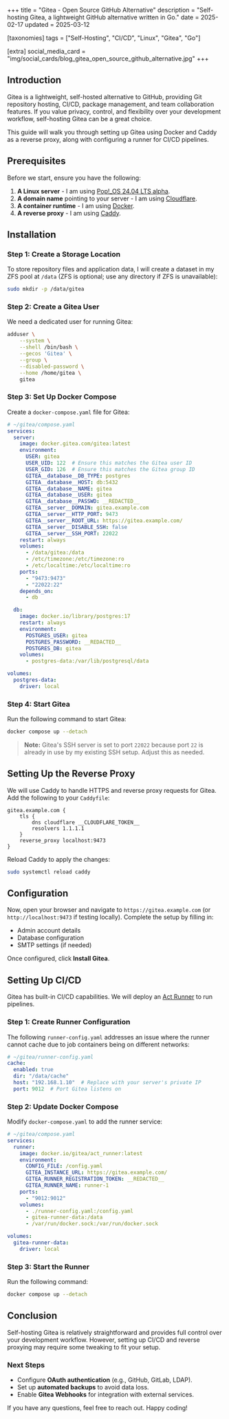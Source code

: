+++
title = "Gitea - Open Source GitHub Alternative"
description = "Self-hosting Gitea, a lightweight GitHub alternative written in Go."
date = 2025-02-17
updated = 2025-03-12

[taxonomies]
tags = ["Self-Hosting", "CI/CD", "Linux", "Gitea", "Go"]

[extra]
social_media_card = "img/social_cards/blog_gitea_open_source_github_alternative.jpg"
+++

## Introduction

Gitea is a lightweight, self-hosted alternative to GitHub, providing Git repository hosting, CI/CD, package management, and team
collaboration features. If you value privacy, control, and flexibility over your development workflow, self-hosting Gitea can be a great
choice.

This guide will walk you through setting up Gitea using Docker and Caddy as a reverse proxy, along with configuring a runner for CI/CD
pipelines.

## Prerequisites

Before we start, ensure you have the following:

1. **A Linux server** - I am using [Pop!_OS 24.04 LTS alpha](https://system76.com/cosmic/).
2. **A domain name** pointing to your server - I am using [Cloudflare](https://www.cloudflare.com/).
3. **A container runtime** - I am using [Docker](https://www.docker.com/).
4. **A reverse proxy** - I am using [Caddy](https://caddyserver.com/).

## Installation

### Step 1: Create a Storage Location

To store repository files and application data, I will create a dataset in my ZFS pool at `/data` (ZFS is optional; use any directory if ZFS
is unavailable):

```bash
sudo mkdir -p /data/gitea
```

### Step 2: Create a Gitea User

We need a dedicated user for running Gitea:

```bash
adduser \
    --system \
    --shell /bin/bash \
    --gecos 'Gitea' \
    --group \
    --disabled-password \
    --home /home/gitea \
    gitea
```

### Step 3: Set Up Docker Compose

Create a `docker-compose.yaml` file for Gitea:

```yaml
# ~/gitea/compose.yaml
services:
  server:
    image: docker.gitea.com/gitea:latest
    environment:
      USER: gitea
      USER_UID: 122  # Ensure this matches the Gitea user ID
      USER_GID: 126  # Ensure this matches the Gitea group ID
      GITEA__database__DB_TYPE: postgres
      GITEA__database__HOST: db:5432
      GITEA__database__NAME: gitea
      GITEA__database__USER: gitea
      GITEA__database__PASSWD: __REDACTED__
      GITEA__server__DOMAIN: gitea.example.com
      GITEA__server__HTTP_PORT: 9473
      GITEA__server__ROOT_URL: https://gitea.example.com/
      GITEA__server__DISABLE_SSH: false
      GITEA__server__SSH_PORT: 22022
    restart: always
    volumes:
      - /data/gitea:/data
      - /etc/timezone:/etc/timezone:ro
      - /etc/localtime:/etc/localtime:ro
    ports:
      - "9473:9473"
      - "22022:22"
    depends_on:
      - db

  db:
    image: docker.io/library/postgres:17
    restart: always
    environment:
      POSTGRES_USER: gitea
      POSTGRES_PASSWORD: __REDACTED__
      POSTGRES_DB: gitea
    volumes:
      - postgres-data:/var/lib/postgresql/data

volumes:
  postgres-data:
    driver: local
```

### Step 4: Start Gitea

Run the following command to start Gitea:

```bash
docker compose up --detach
```

> **Note:** Gitea's SSH server is set to port `22022` because port `22` is already in use by my existing SSH setup. Adjust this as needed.

## Setting Up the Reverse Proxy

We will use Caddy to handle HTTPS and reverse proxy requests for Gitea. Add the following to your `Caddyfile`:

```
gitea.example.com {
    tls {
        dns cloudflare __CLOUDFLARE_TOKEN__
        resolvers 1.1.1.1
    }
    reverse_proxy localhost:9473
}
```

Reload Caddy to apply the changes:

```bash
sudo systemctl reload caddy
```

## Configuration

Now, open your browser and navigate to `https://gitea.example.com` (or `http://localhost:9473` if testing locally). Complete the setup by
filling in:

- Admin account details
- Database configuration
- SMTP settings (if needed)

Once configured, click **Install Gitea**.

## Setting Up CI/CD

Gitea has built-in CI/CD capabilities. We will deploy an [Act Runner](https://docs.gitea.com/usage/actions/act-runner) to run pipelines.

### Step 1: Create Runner Configuration

The following `runner-config.yaml` addresses an issue where the runner cannot cache due to job containers being on different networks:

```yaml
# ~/gitea/runner-config.yaml
cache:
  enabled: true
  dir: "/data/cache"
  host: "192.168.1.10"  # Replace with your server's private IP
  port: 9012  # Port Gitea listens on
```

### Step 2: Update Docker Compose

Modify `docker-compose.yaml` to add the runner service:

```yaml
# ~/gitea/compose.yaml
services:
  runner:
    image: docker.io/gitea/act_runner:latest
    environment:
      CONFIG_FILE: /config.yaml
      GITEA_INSTANCE_URL: https://gitea.example.com/
      GITEA_RUNNER_REGISTRATION_TOKEN: __REDACTED__
      GITEA_RUNNER_NAME: runner-1
    ports:
      - "9012:9012"
    volumes:
      - ./runner-config.yaml:/config.yaml
      - gitea-runner-data:/data
      - /var/run/docker.sock:/var/run/docker.sock

volumes:
  gitea-runner-data:
    driver: local
```

### Step 3: Start the Runner

Run the following command:

```bash
docker compose up --detach
```

## Conclusion

Self-hosting Gitea is relatively straightforward and provides full control over your development workflow. However, setting up CI/CD and
reverse proxying may require some tweaking to fit your setup.

### Next Steps

- Configure **OAuth authentication** (e.g., GitHub, GitLab, LDAP).
- Set up **automated backups** to avoid data loss.
- Enable **Gitea Webhooks** for integration with external services.

If you have any questions, feel free to reach out. Happy coding!

